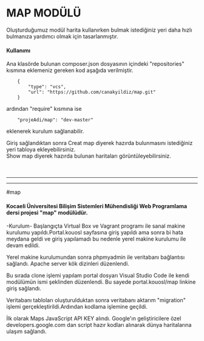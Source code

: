<h1>MAP MODÜLÜ</h1>

Oluşturduğumuz modül harita kullanırken bulmak istediğiniz yeri daha hızlı bulmanıza yardımcı olmak için tasarlanmıştır.

<h4>Kullanımı</h4>

Ana klasörde bulunan composer.json dosyasının içindeki "repositories" kısmına eklemeniz gereken kod aşağıda verilmiştir.
        
        {
            "type": "vcs",
            "url": "https://github.com/canakyildiz/map.git"
        }
        
ardından "require" kısmına ise 

        "projeAdi/map": "dev-master"
        
eklenerek kurulum sağlanabilir.

Giriş sağlandıktan sonra Creat map diyerek hazırda bulunmasını istediğiniz yeri tabloya ekleyebilirsiniz.</br>
Show map diyerek hazırda bulunan haritaları görüntüleyebilirsiniz.</br></br></br> <hr /><hr />






#map
<h4>Kocaeli Üniversitesi Bilişim Sistemleri Mühendisliği Web Programlama dersi projesi "map" modülüdür.</h4>

-Kurulum- 
Başlangıçta Virtual Box ve Vagrant programı ile sanal makine kurulumu yapıldı.Portal.kouosl sayfasına giriş yapıldı ama sonra bi hata meydana geldi ve giriş yapılamadı bu nedenle yerel makine kurulumu ile devam edildi.

Yerel makine kurulumundan sonra phpmyadmin ile veritabanı bağlantısı sağlandı. Apache server kök dizinleri düzenlendi.

Bu sırada clone işlemi yapılam portal dosyarı Visual Studio Code ile kendi modülümün ismi şeklinden düzenlendi. Bu sayede portal.kouosl/map linkine giriş sağlandı.

Veritabanı tabloları oluşturulduktan sonra veritabanı aktarım "migration" işlemi gerçekleştirildi.Ardından kodlama işlemine geçildi.

İlk olarak Maps JavaScript API KEY alındı. Google'ın geliştiricilere özel developers.google.com dan script hazır kodları alınarak dünya haritalarına ulaşım sağlandı.

